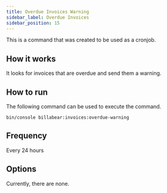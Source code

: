 ```yaml
---
title: Overdue Invoices Warning
sidebar_label: Overdue Invoices
sidebar_position: 15
---
```

This is a command that was created to be used as a cronjob. 


## How it works

It looks for invoices that are overdue and send them a warning.

## How to run

The following command can be used to execute the command.

`bin/console billabear:invoices:overdue-warning`

## Frequency

Every 24 hours

## Options

Currently, there are none.